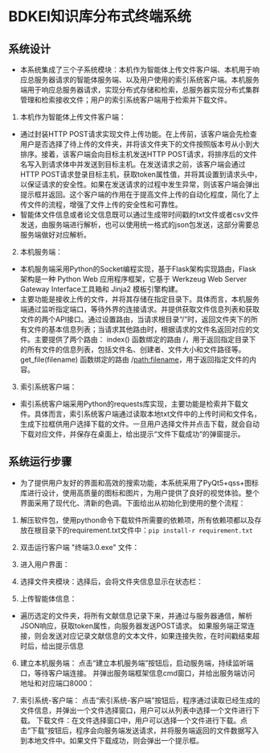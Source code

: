 # BDKEI知识库分布式终端系统

## 系统设计

- 本系统集成了三个子系统模块：本机作为智能体上传文件客户端、本机用于响应总服务器请求的智能体服务端、以及用户使用的索引系统客户端。本机服务端用于响应总服务器请求，实现分布式存储和检索，总服务器实现分布式集群管理和检索接收文件；用户的索引系统客户端用于检索并下载文件。
 
1. 本机作为智能体上传文件客户端：
- 通过封装HTTP POST请求实现文件上传功能。在上传前，该客户端会先检查用户是否选择了待上传的文件夹，并将该文件夹下的文件按照版本号从小到大排序。接着，该客户端会向目标主机发送HTTP POST请求，将排序后的文件名写入到请求体中并发送到目标主机。在发送请求之前，该客户端会通过HTTP POST请求登录目标主机，获取token属性值，并将其设置到请求头中，以保证请求的安全性。如果在发送请求的过程中发生异常，则该客户端会弹出提示框并返回。这个客户端的作用在于提高文件上传的自动化程度，简化了上传文件的流程，增强了文件上传的安全性和可靠性。
- 智能体文件信息或者论文信息既可以通过生成带时间戳的txt文件或者csv文件发送，由服务端进行解析，也可以使用统一格式的json包发送，这部分需要总服务端做好对应解析。

2. 本机服务端：
- 本机服务端采用Python的Socket编程实现，基于Flask架构实现路由，Flask架构是一种 Python Web 应用程序框架，它基于 Werkzeug Web Server Gateway Interface工具箱和 Jinja2 模板引擎构建。
- 主要功能是接收上传的文件，并将其存储在指定目录下。具体而言，本机服务端通过监听指定端口，等待外界的连接请求。并提供获取文件信息列表和获取文件的两个API接口。通过设置路由，当请求根目录“/”时，返回文件夹下的所有文件的基本信息列表；当请求其他路由时，根据请求的文件名返回对应的文件。主要提供了两个路由：
index() 函数绑定的路由 /，用于返回指定目录下的所有文件的信息列表，包括文件名、创建者、文件大小和文件路径等。
get_file(filename) 函数绑定的路由 /<path:filename>，用于返回指定文件的内容。

3. 索引系统客户端：
- 索引系统客户端采用Python的requests库实现，主要功能是检索并下载文件。具体而言，索引系统客户端通过读取本地txt文件中的上传时间和文件名，生成下拉框供用户选择下载的文件。一旦用户选择文件并点击下载，就会自动下载对应文件，并保存在桌面上，给出提示“文件下载成功“的弹窗提示。

## 系统运行步骤
- 为了提供用户友好的界面和高效的搜索功能，本系统采用了PyQt5+qss+图标库进行设计，使用高质量的图标和图片，为用户提供了良好的视觉体验。整个界面采用了现代化、清新的色调。下面给出从初始化到使用的整个流程：

1. 解压软件包，使用python命令下载软件所需要的依赖项，所有依赖项都以及存放在根目录下的requirement.txt文件中：```pip install·r requirement.txt```
2. 双击运行客户端  "终端3.0.exe"  文件：
3. 进入用户界面：
4. 选择文件夹模块：选择后，会将文件夹信息显示在状态栏：

5. 上传智能体信息：
- 遍历选定的文件夹，将所有文献信息记录下来，并通过与服务器通信，解析JSON响应，获取token属性，向服务器发送POST请求。
如果服务端正常连接，则会发送对应记录文献信息的文本文件，如果连接失败，在时间戳结束超时后，给出提示信息
6. 建立本机服务端：
点击“建立本机服务端”按钮后，启动服务端，持续监听端口，等待客户端连接。
并弹出服务端框架信息cmd窗口，并给出服务端访问地址和对应端口8000：

7. 索引系统-客户端：
点击“索引系统-客户端”按钮后，程序通过读取已经生成的文件信息，并弹出一个文件选择窗口，用户可以从列表中选择一个文件进行下载。
下载文件：在文件选择窗口中，用户可以选择一个文件进行下载。点击“下载”按钮后，程序会向服务端发送请求，并将服务端返回的文件数据写入到本地文件中。如果文件下载成功，则会弹出一个提示框。
